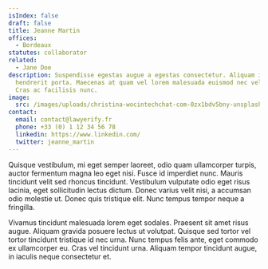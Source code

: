 ```yaml
---
isIndex: false
draft: false
title: Jeanne Martin
offices:
  - Bordeaux
statutes: collaborator
related:
  - Jane Doe
description: Suspendisse egestas augue a egestas consectetur. Aliquam interdum
  hendrerit porta. Maecenas at quam vel lorem malesuada euismod nec vel nibh.
  Cras ac facilisis nunc.
image:
  src: /images/uploads/christina-wocintechchat-com-0zx1bdv5bny-unsplash.jpg
contact:
  email: contact@lawyerify.fr
  phone: +33 (0) 1 12 34 56 78
  linkedin: https://www.linkedin.com/
  twitter: jeanne_martin
---
```

Quisque vestibulum, mi eget semper laoreet, odio quam ullamcorper turpis, auctor fermentum magna leo eget nisi. Fusce id imperdiet nunc. Mauris tincidunt velit sed rhoncus tincidunt. Vestibulum vulputate odio eget risus lacinia, eget sollicitudin lectus dictum. Donec varius velit nisi, a accumsan odio molestie ut. Donec quis tristique elit. Nunc tempus tempor neque a fringilla.

Vivamus tincidunt malesuada lorem eget sodales. Praesent sit amet risus augue. Aliquam gravida posuere lectus ut volutpat. Quisque sed tortor vel tortor tincidunt tristique id nec urna. Nunc tempus felis ante, eget commodo ex ullamcorper eu. Cras vel tincidunt urna. Aliquam tempor tincidunt augue, in iaculis neque consectetur et.